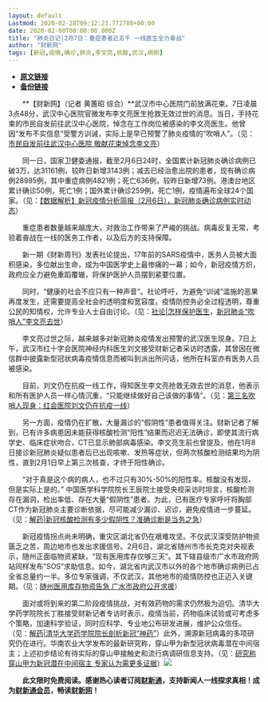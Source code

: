 ```yaml
---
layout: default
Lastmod: 2020-02-28T09:12:23.772788+00:00
date: 2020-02-08T00:00:00.000Z
title: "肺炎日记|2月7日：重症患者近五千 一线医生全力奋战"
author: "财新网"
tags: [新冠,疫情,确诊,肺炎,李文亮,核酸,武汉,病例]
---
```


* [**原文链接**](http://www.caixin.com/2020-02-08/101512942.html)
* [**备份链接**](http://archive.ph/HF4b0)


　　**【财新网】（记者 黄蕙昭 综合）**武汉市中心医院门前放满花束。7日凌晨3点48分，武汉中心医院官微发布李文亮医生抢救无效过世的消息。当日，手持花束的市民自发前往武汉中心医院，悼念在工作岗位被感染的李文亮医生。他曾因“发布不实信息”受警方训诫，实际上是早已预警了肺炎疫情的“吹哨人”。（见：[市民自发前往武汉中心医院 敬献花束悼念李文亮](http://photos.caixin.com/2020-02-07/101512796_1.html)）

　　同一日，国家卫健委通报，截至2月6日24时，全国累计新冠肺炎确诊病例已破3万，达31161例，较昨日新增3143例；减去已经治愈出院的患者，现有确诊病例28985例，其中重症病例4821例；死亡636例，较昨日新增73例。港澳台地区累计确诊50例，死亡1例；国外累计确诊259例，死亡1例，疫情遍布全球24个国家。（见：[【数据解析】新冠疫情分析简报（2月6日），新冠肺炎确诊病例实时动态](http://datanews.caixin.com/interactive/2020/pneumonia-h5/)）

　　重症患者数量越来越庞大，对救治工作带来了严峻的挑战。病毒反复无常，考验着奋战在一线的医务工作者，以及后方的支持保障。

　　新一期《财新周刊》发表社论提出，17年前的SARS疫情中，医务人员被大面积感染，多位献出生命，成为中国医学史上最惨痛的一幕；如今，新冠疫情方炽，政府应全力避免重蹈覆辙，将保护医护人员摆到紧要位置。

　　同时，“健康的社会不应只有一种声音”。社论呼吁，为避免“训诫”滥施的恶果再度发生，还需要提高全社会的透明度和宽容度。疫情防控务必全过程透明，尊重公民的知情权，允许专业人士自由讨论。（见：[社论|怎样保护医生](http://weekly.caixin.com/2020-02-07/101512549.html)，[新冠肺炎“吹哨人”李文亮去世](http://china.caixin.com/2020-02-07/101512460.html)）

　　李文亮过世之际，越来越多对新冠肺炎疫情发出预警的武汉医生现身。7日上午，武汉市红十字会医院神经内科医生刘文接受财新记者采访时透露，其曾因在微信群中披露新型冠状病毒疫情信息而被叫到派出所问话，他所在科室亦有医务人员被感染。

　　目前，刘文仍在抗疫一线工作，得知医生李文亮抢救无效去世的消息，他表示和所有医护人员一样心情沉重，“只能继续做好自己该做的事情”。（见：[第三名吹哨人现身：红会医院刘文仍在抗疫一线](http://www.caixin.com/2020-02-07/101512898.html)）

　　另一方面，疫情仍在扩散，大量漏诊的“假阴性”患者值得关注。财新记者了解到，已有许多病患因未能获得核酸检测“阳性”结果而迟迟无法确诊，即使其流行病学史、临床症状吻合，CT已显示肺部病毒感染。李文亮生前也曾提及，他在1月8日接诊新冠肺炎疑似患者后已出现咳嗽、发热等症状，但两次核酸检测结果均为阴性，直到2月1日早上第三次核查，才终于阳性确诊。

　　“对于真是这个病的病人，也不过只有30%-50%的阳性率。核酸没有发现，但是实际上是的。” 中国医学科学院院长王辰院士接受央视采访时坦言，核酸检测存在漏洞，检出率低、存在大量“假阴性”患者。为此，已有医疗专家呼吁将胸部CT作为新冠肺炎主要诊断依据，尽可能减少漏诊、迟诊，避免疫情进一步蔓延。（见：[解药|新冠核酸检测有多少假阴性？准确诊断是当务之急](http://www.caixin.com/2020-02-07/101512517.html)）

　　新冠疫情拐点尚未明确，重灾区湖北省仍在艰难攻坚。不仅武汉深受防护物资匮乏之苦，周边地市也发出求援信号。2月6日，湖北省随州市市长克克对央视表示，随州正面临物资紧缺，“现有医用库存仅够三天”。其下辖县级市广水市政府网站同样发布“SOS”求助信息。如今，湖北省内武汉市以外的各个地市确诊病例已占全省总量约一半。多位专家强调，不仅武汉，其他地市的疫情防控也正迈入关键期。（见：[随州医用库存物资告急 广水市政府公开求援](http://china.caixin.com/2020-02-07/101512770.html)）

　　面对或将到来的第二阶段疫情挑战，对有效药物的需求仍然极为迫切。清华大学药学院院长丁胜接受财新记者专访时表示，疫情当前，药物临床试验或可考虑多个策略，加速科学验证，同时应科学、专业地公布研发进展，维护公众信任。（见：[解药|清华大学药学院院长剖析新冠“神药”](http://www.caixin.com/2020-02-07/101512780.html)）此外，溯源新冠病毒的多项研究仍在进行。华南农业大学发布的最新研究称，穿山甲为新型冠状病毒潜在中间宿主；上述初步结论有待实际的穿山甲接触史和流行病调研信息支持。（见：[研究称穿山甲为新冠潜在中间宿主 专家认为需更多证据](http://science.caixin.com/2020-02-07/101512695.html)）[![](/images/post/d02a42d9cb3dec9320e5f550278911c7.ico)](http://www.caixin.com/2020-02-08/101512942.html)

　　**此文限时免费阅读。感谢热心读者订阅[财新通](http://mall.caixin.com/mall/web/product/product.html?id=733&originReferrer=appfree&channelSource=appfree)，支持新闻人一线探求真相！成为[财新通会员](http://mall.caixin.com/mall/web/list/list.html?type=127&originReferrer=appfree&channelSource=appfree)，畅读[财新网](https://datayi.cn/1lnZaaidYRRn)！**

